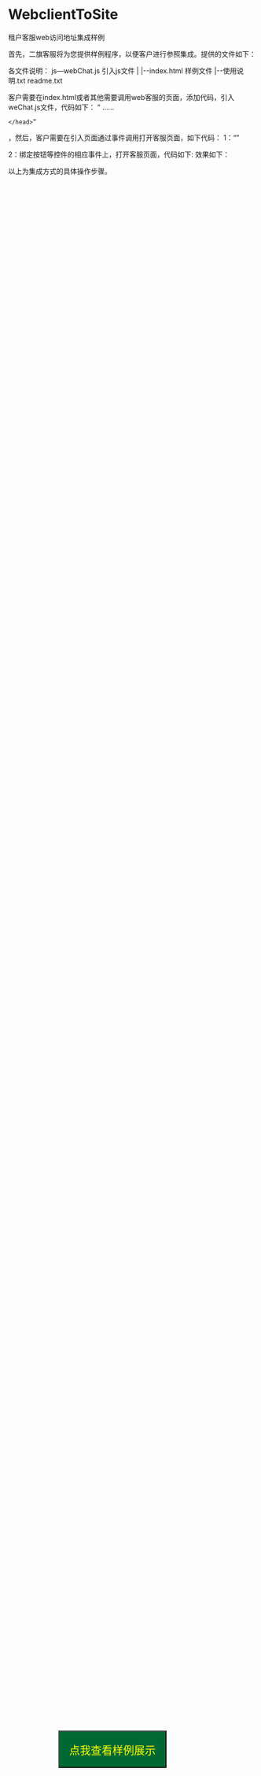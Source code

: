 ﻿# WebclientToSite
租户客服web访问地址集成样例

首先，二旗客服将为您提供样例程序，以便客户进行参照集成。提供的文件如下：
 
各文件说明：
js—webChat.js 引入js文件
|
|--index.html 样例文件
|--使用说明.txt readme.txt

客户需要在index.html或者其他需要调用web客服的页面，添加代码，引入weChat.js文件，代码如下：
	“<head>
……
		<script type="text/javascript" src="js/webChat.js"></script>
<style type="text/css">
			#iframeDiv{
				width: 550px;   ---宽度
				height: 550px;  ---高度
				position: fixed;  ---根据窗口定位
				right: 80px;   
				bottom: 55px;
			}
		</style>
	</head>”
，然后，客户需要在引入页面通过事件调用打开客服页面，如下代码：
1：“<body onload="openWebChat()">”

    
2：绑定按钮等控件的相应事件上，打开客服页面，代码如下:
<button onclick="openWebChat()" style="position: fixed;left: 330px;bottom: 330px;padding: 20px;color: yellow;background: #006834;font-size: 22px;">点我查看样例展示</button>
效果如下：
 
以上为集成方式的具体操作步骤。
